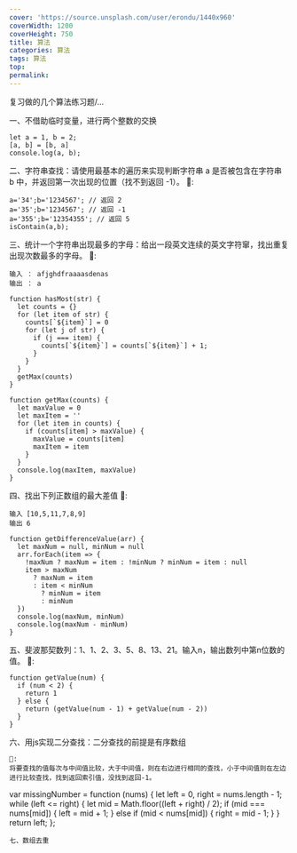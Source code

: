 ```yaml
---
cover: 'https://source.unsplash.com/user/erondu/1440x960'
coverWidth: 1200
coverHeight: 750
title: 算法
categories: 算法
tags: 算法
top:
permalink:
---
```

复习做的几个算法练习题/...
<!--more-->
一、不借助临时变量，进行两个整数的交换
```
let a = 1, b = 2;
[a, b] = [b, a]
console.log(a, b);
```
二、字符串查找：请使用最基本的遍历来实现判断字符串 a 是否被包含在字符串 b 中，并返回第一次出现的位置（找不到返回 -1）。
🌰:
```
a='34';b='1234567'; // 返回 2
a='35';b='1234567'; // 返回 -1
a='355';b='12354355'; // 返回 5
isContain(a,b);

```
三、统计一个字符串出现最多的字母：给出一段英文连续的英文字符窜，找出重复出现次数最多的字母。
🌰:
```
输入 ： afjghdfraaaasdenas
输出 ： a

```
```
function hasMost(str) {
  let counts = {}
  for (let item of str) {
    counts[`${item}`] = 0
    for (let j of str) {
      if (j === item) {
        counts[`${item}`] = counts[`${item}`] + 1;
      }
    }
  }
  getMax(counts)
}

function getMax(counts) {
  let maxValue = 0
  let maxItem = ''
  for (let item in counts) {
    if (counts[item] > maxValue) {
      maxValue = counts[item]
      maxItem = item
    }
  }
  console.log(maxItem, maxValue)
}
```
四、找出下列正数组的最大差值
🌰:
```
输入 [10,5,11,7,8,9]
输出 6
```
```
function getDifferenceValue(arr) {
  let maxNum = null, minNum = null
  arr.forEach(item => {
    !maxNum ? maxNum = item : !minNum ? minNum = item : null
    item > maxNum
      ? maxNum = item
      : item < minNum
        ? minNum = item
        : minNum
  })
  console.log(maxNum, minNum)
  console.log(maxNum - minNum)
}
```
五、斐波那契数列：1、1、2、3、5、8、13、21。输入n，输出数列中第n位数的值。
🌰:
```
function getValue(num) {
  if (num < 2) {
    return 1
  } else {
    return (getValue(num - 1) + getValue(num - 2))
  }
}
```

六、用js实现二分查找：二分查找的前提是有序数组
```
🌰:
将要查找的值每次与中间值比较，大于中间值，则在右边进行相同的查找，小于中间值则在左边进行比较查找，找到返回索引值，没找到返回-1。
```
var missingNumber = function (nums) {
  let left = 0, right = nums.length - 1;
  while (left <= right) {
    let mid = Math.floor((left + right) / 2);
    if (mid === nums[mid]) {
      left = mid + 1;
    } else if (mid < nums[mid]) {
      right = mid - 1;
    }
  }
  return left;
};
```
七、数组去重